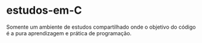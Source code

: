 # estudos-em-C


  Somente um ambiente de estudos compartilhado onde o objetivo do código é a pura aprendizagem e prática de programação.

